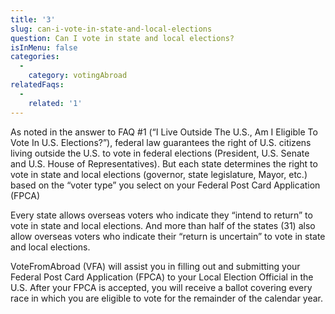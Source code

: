 ```yaml
---
title: '3'
slug: can-i-vote-in-state-and-local-elections
question: Can I vote in state and local elections?
isInMenu: false
categories:
  - 
    category: votingAbroad
relatedFaqs:
  - 
    related: '1'
---
```

As noted in the answer to FAQ #1 (“I Live Outside The U.S., Am I Eligible To Vote In U.S. Elections?”), federal law guarantees the right of U.S. citizens living outside the U.S. to vote in federal elections (President, U.S. Senate and U.S. House of Representatives). But each state determines the right to vote in state and local elections (governor, state legislature, Mayor, etc.) based on the “voter type” you select on your Federal Post Card Application (FPCA)

Every state allows overseas voters who indicate they “intend to return” to vote in state and local elections. And more than half of the states (31) also allow overseas voters who indicate their “return is uncertain” to vote in state and local elections.

VoteFromAbroad (VFA) will assist you in filling out and submitting your Federal Post Card Application (FPCA) to your Local Election Official in the U.S. After your FPCA is accepted, you will receive a ballot covering every race in which you are eligible to vote for the remainder of the calendar year.